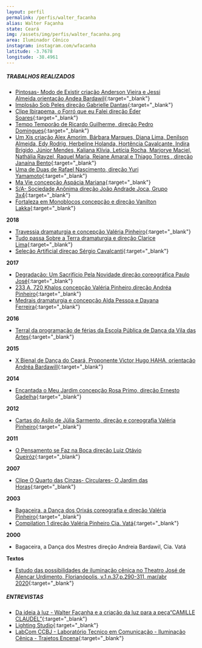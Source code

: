```yaml
---
layout: perfil
permalink: /perfis/walter_facanha
alias: Walter Façanha
state: Ceará
img: /assets/img/perfis/walter_facanha.png
area: Iluminador Cênico
instagram: instagram.com/wfacanha
latitude: -3.7678
longitude: -38.4961
---
```


##### **TRABALHOS REALIZADOS**

- [Pintosas- Modo de Existir criação Anderson Vieira e Jessi Almeida,orientação Andea Bardawil](https://www.youtube.com/watch?v=LB8tdfF_Otw){:target="_blank"}
- [Implosão Sob Peles direção Gabrielle Dantas](https://www.youtube.com/watch?v=zy2QRep_2Es){:target="_blank"}
- [Clipe Ibirapema, o Forró que eu Falei direção Éder Soares](https://www.youtube.com/watch?v=Z4Q7mmI1Zw8){:target="_blank"}
- [Tempo Temporão de Ricardo Guilherme, direção Pedro Domingues](https://www.youtube.com/watch?v=sD61lPkWfc8){:target="_blank"}
- [Um Xis criação  Alex Amorim, Bárbara Marques, Diana Lima, Denilson Almeida, Edy Rodrig, Herbeline Holanda, Hortência Cavalcante, Indira Brígido, Júnior Mendes, Kaliana Klívia, Letícia Rocha, Marjorye Maciel, Nathália Rayzel, Raquel Maria, Rejane Amaral e Thiago Torres , direção Janaína Bento](https://www.youtube.com/watch?v=8m2SHuEBPW0){:target="_blank"}
- [Uma de Duas de Rafael Nascimento, direção Yuri Yamamoto](https://www.youtube.com/watch?v=huajvc_tGUk){:target="_blank"}
- [Ma Vie concepção Aspácia Mariana](https://www.youtube.com/watch?v=nV0iHYvYuJo){:target="_blank"}
- [S/A- Sociedade Anônima direção João Andrade Joca, Grupo 3x4](https://www.youtube.com/watch?v=mE-3_90Fxlo){:target="_blank"}
- [Fortaleza em Monoblocos concepção e direção Vanilton Lakka](https://www.youtube.com/watch?v=O5jHNzx-zbA){:target="_blank"}

**2018**

- [Travessia dramaturgia e concepção Valéria Pinheiro](https://www.youtube.com/watch?v=CYd8_QgWUfg){:target="_blank"}
- [Tudo passa Sobre a Terra dramaturgia e direção Clarice Lima](https://www.youtube.com/watch?v=eWQ9nR25lis){:target="_blank"}
- [Seleção Artificial direçao Sérgio Cavalcanti](https://www.youtube.com/watch?v=OXaKlLaSdao){:target="_blank"}

**2017**

- [Degradação: Um Sacrifício Pela Novidade direção coreográfica Paulo José](https://www.youtube.com/watch?v=BdkeZ3N9BLY){:target="_blank"}
- [233 A, 720 Khalos concepção Valéria Pinheiro,direção Andréa Pinheiro](https://www.youtube.com/watch?v=QQ3_oZ3LmZo){:target="_blank"}
- [Medrais dramaturgia e concepção Alda Pessoa e Dayana Ferreira](https://www.youtube.com/watch?v=fNfC2NnKI7c){:target="_blank"}

**2016**

- [Terral da  programação de férias da Escola Pública de Dança da Vila das Artes](https://www.youtube.com/watch?v=Z7ZgEqF7jdQ){:target="_blank"}

**2015**

- [X Bienal de Dança do Ceará, Proponente Victor Hugo HAHA, orientação Andréa Bardawill](https://www.youtube.com/watch?v=wsrLfPJOF7Y){:target="_blank"}

**2014**

- [Encantada o Meu Jardim concepção Rosa Primo, direção Ernesto Gadelha](https://www.youtube.com/watch?v=-l6jHh_1fuk){:target="_blank"}

**2012**

- [Cartas do Asilo de Júlia Sarmento, direção e coreografia Valéria Pinheiro](https://www.youtube.com/watch?v=25kisVRQcZU){:target="_blank"}

**2011**

- [O Pensamento se Faz na Boca direção Luiz Otávio Queiróz](https://www.youtube.com/watch?v=frhwjbaYo9o){:target="_blank"}

**2007**

- [Clipe O Quarto das Cinzas- Circulares- O Jardim das Horas](https://www.youtube.com/watch?v=Jg3QnilDhBI){:target="_blank"}

**2003**

- [Bagaceira, a Dança dos Orixás coreografia e direção Valéria Pinheiro](https://www.youtube.com/watch?v=yjiRz7Mg804){:target="_blank"}
- [Compilation 1 direção Valéria Pinheiro Cia. Vatá](https://www.youtube.com/watch?v=eiyDo9T4u0Q){:target="_blank"}

**2000**

- Bagaceira, a Dança dos Mestres direção Andreia Bardawil, Cia. Vatá

**Textos**

- [Estudo das possibilidades de iluminação cênica no Theatro José de Alencar Urdimento, Florianópolis, v.1,n.37,p.290-311, mar/abr 2020](https://www.revistas.udesc.br/index.php/urdimento/article/view/1414573101372020290/11365){:target="_blank"}

##### **ENTREVISTAS**

- [Da ideia à luz - Walter Façanha e a criação da luz para a peça“CAMILLE CLAUDEL”](https://www.youtube.com/watch?v=RrJVc7TuJ8M){:target="_blank"}
- [Lighting Studio](https://www.youtube.com/watch?v=W4yS74V7fag){:target="_blank"}
- [LabCom CCBJ - Laboratório Tecnico em Comunicação - Iluminação Cênica - Trajetos Encena](https://www.youtube.com/watch?v=5shRRn7bqdg){:target="_blank"}